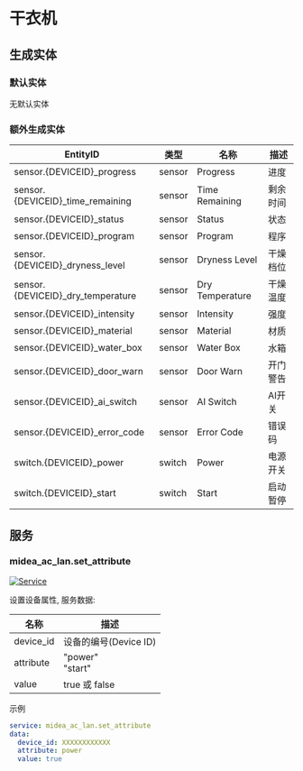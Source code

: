 # 干衣机

## 生成实体

### 默认实体

无默认实体

### 额外生成实体

| EntityID                           | 类型   | 名称            | 描述     |
| ---------------------------------- | ------ | --------------- | -------- |
| sensor.{DEVICEID}\_progress        | sensor | Progress        | 进度     |
| sensor.{DEVICEID}\_time_remaining  | sensor | Time Remaining  | 剩余时间 |
| sensor.{DEVICEID}\_status          | sensor | Status          | 状态     |
| sensor.{DEVICEID}\_program         | sensor | Program         | 程序     |
| sensor.{DEVICEID}\_dryness_level   | sensor | Dryness Level   | 干燥档位 |
| sensor.{DEVICEID}\_dry_temperature | sensor | Dry Temperature | 干燥温度 |
| sensor.{DEVICEID}\_intensity       | sensor | Intensity       | 强度     |
| sensor.{DEVICEID}\_material        | sensor | Material        | 材质     |
| sensor.{DEVICEID}\_water_box       | sensor | Water Box       | 水箱     |
| sensor.{DEVICEID}\_door_warn       | sensor | Door Warn       | 开门警告 |
| sensor.{DEVICEID}\_ai_switch       | sensor | AI Switch       | AI开关   |
| sensor.{DEVICEID}\_error_code      | sensor | Error Code      | 错误码   |
| switch.{DEVICEID}\_power           | switch | Power           | 电源开关 |
| switch.{DEVICEID}\_start           | switch | Start           | 启动暂停 |

## 服务

### midea_ac_lan.set_attribute

[![Service](https://my.home-assistant.io/badges/developer_call_service.svg)](https://my.home-assistant.io/redirect/developer_call_service/?service=midea_ac_lan.set_attribute)

设置设备属性, 服务数据:

| 名称      | 描述                  |
| --------- | --------------------- |
| device_id | 设备的编号(Device ID) |
| attribute | "power"<br/>"start"   |
| value     | true 或 false         |

示例

```yaml
service: midea_ac_lan.set_attribute
data:
  device_id: XXXXXXXXXXXX
  attribute: power
  value: true
```
